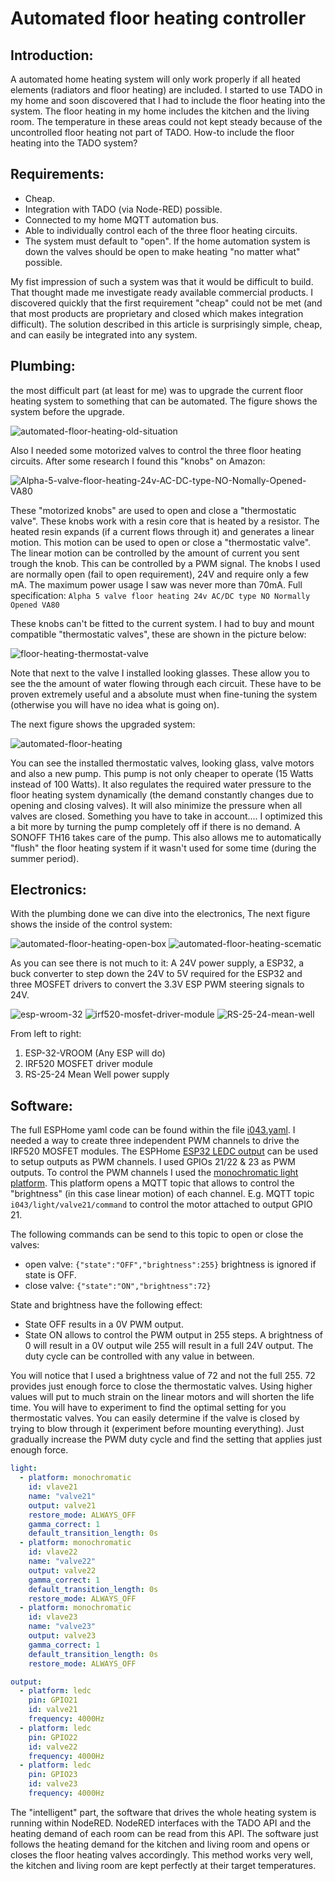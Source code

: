 Automated floor heating controller
==================================

Introduction:
-------------
A automated home heating system will only work properly if all heated elements (radiators and floor heating) are included. I started to use TADO in my home and soon discovered that I had to include the floor heating into the system. The floor heating in my home includes the kitchen and the living room. The temperature in these areas could not kept steady because of the uncontrolled floor heating not part of TADO. How-to include the floor heating into the TADO system? 

Requirements:
-------------
* Cheap.
* Integration with TADO (via Node-RED) possible.
* Connected to my home MQTT automation bus.
* Able to individually control each of the three floor heating circuits.
* The system must default to "open". If the home automation system is down the valves should be open to make heating "no matter what" possible.

My fist impression of such a system was that it would be difficult to build. That thought made me investigate ready available commercial products. I discovered quickly that the first requirement "cheap" could not be met (and that most products are proprietary and closed which makes integration difficult). The solution described in this article is surprisingly simple, cheap, and can easily be integrated into any system. 

Plumbing:
---------
the most difficult part (at least for me) was to upgrade the current floor heating system to something that can be automated. The figure shows the system before the upgrade.

![automated-floor-heating-old-situation](images/automated-floor-heating-old-situation.png?raw=true)

Also I needed some motorized valves to control the three floor heating circuits. After some research I found this "knobs" on Amazon:

![Alpha-5-valve-floor-heating-24v-AC-DC-type-NO-Nomally-Opened-VA80](images/Alpha-5-valve-floor-heating-24v-AC-DC-type-NO-Nomally-Opened-VA80.png?raw=true)

These  "motorized knobs" are used to open and close a "thermostatic valve". These knobs work with a resin core that is heated by a resistor. The heated resin expands (if a current flows through it) and generates a linear motion. This motion can be used to open or close a "thermostatic valve". The linear motion can be controlled by the amount of current you sent trough the knob. This can be controlled by a PWM signal. The knobs I used are normally open (fail to open requirement), 24V and require only a few mA. The maximum power usage I saw was never more than 70mA. Full specification: `Alpha 5 valve floor heating 24v AC/DC type NO Normally Opened VA80`

These knobs can't be fitted to the current system. I had to buy and mount compatible "thermostatic valves", these are shown in the picture below:


![floor-heating-thermostat-valve](images/floor-heating-thermostat-valve.png?raw=true)

Note that next to the valve I installed looking glasses. These allow you to see the the amount of water flowing through each circuit. These have to be proven extremely useful and a absolute must when fine-tuning the system (otherwise you will have no idea what is going on).

The next figure shows the upgraded system:

![automated-floor-heating](images/automated-floor-heating.png?raw=true)

You can see the installed thermostatic valves, looking glass, valve motors and also a new pump. This pump is not only cheaper to operate (15 Watts instead of 100 Watts). It also regulates the required water pressure to the floor heating system dynamically (the demand constantly changes due to opening and closing valves). It will also minimize the pressure when all valves are closed. Something you have to take in account.... I optimized this a bit more by turning the pump completely off if there is no demand. A SONOFF TH16 takes care of the pump. This also allows me to automatically "flush" the floor heating system if it wasn't used for some time (during the summer period).

Electronics:
------------
With the plumbing done we can dive into the electronics, The next figure shows the inside of the control system:

![automated-floor-heating-open-box](images/automated-floor-heating-open-box.png?raw=true)
![automated-floor-heating-scematic](images/automated-floor-heating-scematic.png?raw=true)

As you can see there is not much to it: A 24V power supply, a ESP32, a buck converter to step down the 24V to 5V required for the ESP32 and three MOSFET drivers to convert the 3.3V ESP PWM steering signals to 24V. 

![esp-wroom-32](images/esp-wroom-32.png?raw=true)
![irf520-mosfet-driver-module](images/irf520-mosfet-driver-module.png?raw=true)
![RS-25-24-mean-well](images/RS-25-24-mean-well.png?raw=true)

From left to right:

1. ESP-32-VROOM (Any ESP will do)
2. IRF520 MOSFET driver module
3. RS-25-24 Mean Well power supply


Software:
---------

The full ESPHome yaml code can be found within the file [i043.yaml](../i043.yaml). I needed a way to create three independent PWM channels to drive the IRF520 MOSFET modules. The ESPHome [ESP32 LEDC output](https://esphome.io/components/output/ledc.html) can be used to setup outputs as PWM channels. I used GPIOs 21/22 & 23 as PWM outputs. To control the PWM channels I used the [monochromatic light platform](https://esphome.io/components/light/monochromatic.html). This platform opens a MQTT topic that allows to control the "brightness" (in this case linear motion) of each channel. E.g. MQTT topic `i043/light/valve21/command` to control the motor attached to output GPIO 21.

The following commands can be send to this topic to open or close the valves:
* open valve: `{"state":"OFF","brightness":255}` brightness is ignored if state is OFF.
* close valve: `{"state":"ON","brightness":72}`

State and brightness have the following effect:
* State OFF results in a 0V PWM output.
* State ON allows to control the PWM output in 255 steps. A brightness of 0 will result in a 0V output wile 255 will result in a full 24V output. The duty cycle can be controlled with any value in between.

You will notice that I used a brightness value of 72 and not the full 255. 72 provides just enough force to close the thermostatic valves. Using higher values will put to much strain on the linear motors and will shorten the life time. You will have to experiment to find the optimal setting for you thermostatic valves. You can easily determine if the valve is closed by trying to blow through it (experiment before mounting everything). Just gradually increase the PWM duty cycle and find the setting that applies just enough force.

``` yaml
light:
  - platform: monochromatic
    id: vlave21
    name: "valve21"
    output: valve21
    restore_mode: ALWAYS_OFF
    gamma_correct: 1
    default_transition_length: 0s
  - platform: monochromatic
    id: vlave22
    name: "valve22"
    output: valve22
    gamma_correct: 1
    default_transition_length: 0s
    restore_mode: ALWAYS_OFF
  - platform: monochromatic
    id: vlave23
    name: "valve23"
    output: valve23  
    gamma_correct: 1
    default_transition_length: 0s
    restore_mode: ALWAYS_OFF

output:
  - platform: ledc
    pin: GPIO21
    id: valve21
    frequency: 4000Hz
  - platform: ledc
    pin: GPIO22
    id: valve22
    frequency: 4000Hz
  - platform: ledc
    pin: GPIO23
    id: valve23
    frequency: 4000Hz
```

The "intelligent" part, the software that drives the whole heating system is running within NodeRED. NodeRED interfaces with the TADO API and the heating demand of each room can be read from this API. The software just follows the heating demand for the kitchen and living room and opens or closes the floor heating valves accordingly. This method works very well, the kitchen and living room are kept perfectly at their target temperatures.






